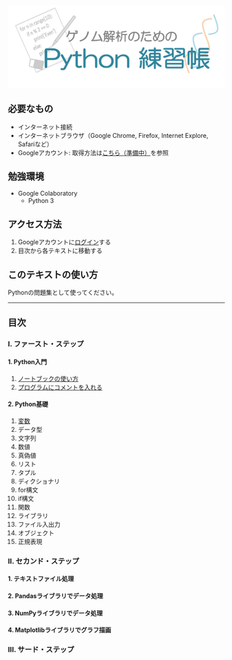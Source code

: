 ![ゲノム解析のためのPython練習帳](https://github.com/qqep685d/MyIMGs/blob/master/logo/python_exercises.png?raw=true "logo")

## 必要なもの
- インターネット接続
- インターネットブラウザ（Google Chrome, Firefox, Internet Explore, Safariなど）
- Googleアカウント: 取得方法は[こちら（準備中）]()を参照  

## 勉強環境
- Google Colaboratory
	- Python 3

## アクセス方法
1. Googleアカウントに[ログイン](https://accounts.google.com/ServiceLogin)する
1. 目次から各テキストに移動する

## このテキストの使い方
Pythonの問題集として使ってください。  

---

## 目次

### I. ファースト・ステップ

#### 1. Python入門
1. [ノートブックの使い方](https://colab.research.google.com/github/qqep685d/Python_exercises/blob/master/textbook/exercises/I-1-01.ipynb)
1. [プログラムにコメントを入れる](https://colab.research.google.com/github/qqep685d/Python_exercises/blob/master/textbook/exercises/I-1-02.ipynb)

#### 2. Python基礎
1. [変数](https://colab.research.google.com/github/qqep685d/Python_exercises/blob/master/textbook/exercises/I-2-01.ipynb)
1. データ型
1. 文字列
1. 数値
1. 真偽値
1. リスト
1. タプル
1. ディクショナリ
1. for構文
1. if構文
1. 関数
1. ライブラリ
1. ファイル入出力
1. オブジェクト
1. 正規表現

### II. セカンド・ステップ

#### 1. テキストファイル処理

#### 2. Pandasライブラリでデータ処理

#### 3. NumPyライブラリでデータ処理

#### 4. Matplotlibライブラリでグラフ描画

### III. サード・ステップ
